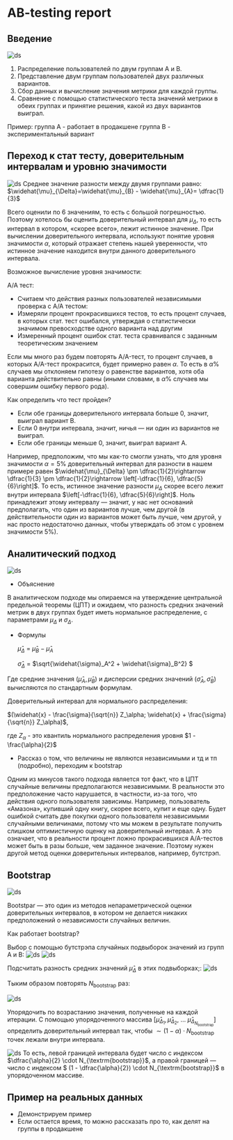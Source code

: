 # AB-testing report 
## Введение

![ds](./interaction.png)
1. Распределение пользователей по двум группам A и B.
2. Представление двум группам пользователей двух различных вариантов.
3. Сбор данных и вычисление значения метрики для каждой группы.
4. Сравнение с помощью статистического теста значений метрики в обеих группах и принятие решения, какой из двух вариантов выиграл.

Пример: группа A - работает в продакшене
группа B - экспериментальный вариант

## Переход к стат тесту, доверительным интервалам и уровню значимости
![ds](./test1.png)
Среднее значение разности между двумя группами равно: 
$\widehat{\mu}_{\Delta}=\widehat{\mu}_{B} - \widehat{\mu}_{A}= \dfrac{1}{3}$

Всего оценили по 6 значениям, то есть с большой погрешностью.
Поэтому хотелось бы оценить доверительный интервал для  $\mu_{\Delta}$, то есть интервал в котором, «скорее всего», лежит истинное значение.
При вычислении доверительного интервала, используют понятие уровня значимости $\alpha$, который отражает степень нашей уверенности, что истинное значение находится внутри данного доверительного интервала.

Возможное вычисление уровня значимости: 

A/A тест:
* Считаем что действия разных пользователей независимыми
проверка с A/A тестом:
* Измеряли процент прокрасившихся тестов, то есть процент случаев, в которых стат. тест ошибался, утверждая о статистически значимом превосходстве одного варианта над другим
* Измеренный процент ошибок стат. теста сравнивался с заданным теоретическим значением

Если мы много раз будем повторять A/A-тест, то процент случаев, в которых A/A-тест прокрасится, будет примерно равен $\alpha$. То есть в $\alpha \%$ случаев мы отклоняем гипотезу о равенстве вариантов, хотя оба варианта действительно равны (иными словами, в $\alpha \%$ случаев мы совершим ошибку первого рода).

Как определить что тест пройден?
 * Если обе границы доверительного интервала больше 0, значит, выиграл вариант B.
 * Если 0 внутри интервала, значит, ничья — ни один из вариантов не выиграл.
 * Если обе границы меньше 0, значит, выиграл вариант A.

 Например, предположим, что мы как-то смогли узнать, что для уровня значимости $\alpha=5\%$ доверительный интервал для разности в нашем примере равен $\widehat{\mu}_{\Delta} \pm \dfrac{1}{2}\rightarrow \dfrac{1}{3} \pm \dfrac{1}{2}\rightarrow \left[-\dfrac{1}{6}, \dfrac{5}{6}\right]$. То есть, истинное значение разности $\mu_{\Delta}$ скорее всего лежит внутри интервала $\left[-\dfrac{1}{6}, \dfrac{5}{6}\right]$. 
  Ноль принадлежит этому интервалу — значит, у нас нет оснований предполагать, что один из вариантов лучше, чем другой (в действительности один из вариантов может быть лучше, чем другой, у нас просто недостаточно данных, чтобы утверждать об этом с уровнем значимости 5%).


## Аналитический подход
![ds](./analytic_estimation.png)
* Объяснение

В аналитическом подходе мы опираемся на утверждение центральной предельной теоремы (ЦПТ) и ожидаем, что разность средних значений метрик в двух группах будет иметь нормальное распределение, с параметрами $\mu_{\Delta}$ и $\sigma_{\Delta}$. 
* Формулы 

    $\widehat{\mu}_{\Delta}$ = $\widehat{\mu}_{B} - \widehat{\mu}_{A}$ 
    
     $\widehat{\sigma}_{\Delta}$ = $\sqrt{\widehat{\sigma}_A^2 + \widehat{\sigma}_B^2} $

Где средние значения ($\widehat{\mu}_A, \widehat{\mu}_B$) и дисперсии средних значений ($\widehat{\sigma}_A, \widehat{\sigma}_B$) вычисляются по стандартным формулам.

Доверительный интервал для нормального распределения:

$(\widehat{x} - \frac{\sigma}{\sqrt{n}} Z_\alpha; \widehat{x} + \frac{\sigma}{\sqrt{n}} Z_\alpha)$,

где $Z_\alpha$ - это квантиль нормального
распределения уровня $1 - \frac{\alpha}{2}$
* Рассказ о том, что величины не являются независимыми и тд и тп (подробно), переходим к bootstrap

Одним из минусов такого подхода является тот факт, что в ЦПТ случайные величины предполагаются независимыми. В реальности это предположение часто нарушается, в частности, из-за того, что действия одного пользователя зависимы. Например, пользователь «Амазона», купивший одну книгу, скорее всего, купит и еще одну. Будет ошибкой считать две покупки одного пользователя независимыми случайными величинами, потому что мы можем в результате получить слишком оптимистичную оценку на доверительный интервал. А это означает, что в реальности процент ложно прокрасившихся A/A-тестов может быть в разы больше, чем заданное значение. Поэтому нужен другой метод оценки доверительных интервалов, например, бутстрэп.

## Bootstrap

![ds](./bootstrap.png)

Bootstpar — это один из методов непараметрической оценки доверительных интервалов, в котором не делается никаких предположений о независимости случайных величин. 

Как работает bootstrap?

Выбор с помощью бутстрэпа случайных подвыборок значений из групп A и B:
![ds](./bootstrap1.png)
![ds](./bootstrap2.png)

Подсчитать разность средних значений $\widehat{\mu}_{\Delta}$ в этих подвыборках;:
![ds](./bootstrap3.png)



Тыким образом повторять $N_{\textrm{bootstrap}}$ раз:

![ds](./bootstrap4.png)



Упорядочить по возрастанию значения, полученные на каждой итерации. С помощью упорядоченного массива $\left[\widehat{\mu}_{\Delta_1}, \widehat{\mu}_{\Delta_2}, ~ \dots ~ \widehat{\mu}_{\Delta_{N_{\textrm{bootstrap}}}}\right]$ определить доверительный интервал так, чтобы $\sim (1- \alpha)\cdot N_{\textrm{bootstrap}}$ точек лежали внутри интервала. 

![ds](./bootstrap5.jpg)
То есть, левой границей интервала будет число с индексом
$\dfrac{\alpha}{2} \cdot N_{\textrm{bootstrap}}$, а правой границей — число с индексом $ (1 - \dfrac{\alpha}{2}) \cdot N_{\textrm{bootstrap}}$ в упорядоченном массиве.

## Пример на реальных данных
* Демонстрируем пример
* Если остается время, то можно рассказать про то, как делят на группы в продакшене